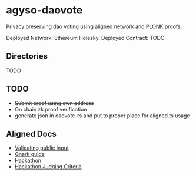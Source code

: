 # agyso-daovote

Privacy preserving dao voting using aligned network and PLONK proofs.

Deployed Network: Ethereum Holesky.
Deployed Contract: TODO

## Directories

TODO

## TODO 

- ~~Submit proof using own address~~
- On chain zk proof verification
- generate json in daovote-rs and put to proper place for aligned.ts usage

## Aligned Docs

- [Validating public input](https://github.com/yetanotherco/aligned_layer/tree/testnet/examples/validating-public-input)
- [Gnark guide](https://github.com/yetanotherco/aligned_layer/blob/testnet/docs/3_guides/3.2_generate_gnark_proof.md)
- [Hackathon](https://mirror.xyz/0x7794D1c55568270A81D8Bf39e1bcE96BEaC10901/_ia8GvSKS6bxU7YV8otdlIomtqWgSLef-lVl887O86U)
- [Hackathon Judging Criteria](https://mirror.xyz/0x7794D1c55568270A81D8Bf39e1bcE96BEaC10901/JnG4agqhW0oiskZJgcFdi9SLKvqkTBrbXkuk1nT6lxk)